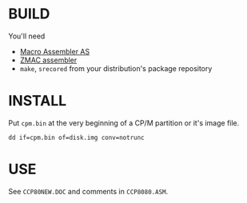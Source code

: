 # BUILD

You'll need

- [Macro Assembler AS](http://john.ccac.rwth-aachen.de:8000/as/)
- [ZMAC assembler](http://48k.ca/zmac.html)
- `make`, `srecored` from your distribution's package repository

# INSTALL

Put `cpm.bin` at the very beginning of a CP/M partition or it's image file.
```
dd if=cpm.bin of=disk.img conv=notrunc
```

# USE

See `CCP80NEW.DOC` and comments in `CCP8080.ASM`.